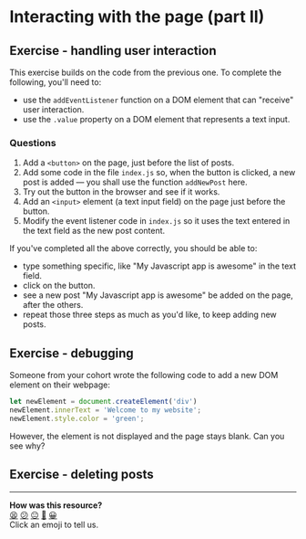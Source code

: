 # Interacting with the page (part II)

## Exercise - handling user interaction

This exercise builds on the code from the previous one. To complete the following, you'll need to: 
 * use the `addEventListener` function on a DOM element that can "receive" user interaction.
 * use the `.value` property on a DOM element that represents a text input.

### Questions

1. Add a `<button>` on the page, just before the list of posts.
2. Add some code in the file `index.js` so, when the button is clicked, a new post is added — you shall use the function `addNewPost` here.
3. Try out the button in the browser and see if it works.
4. Add an `<input>` element (a text input field) on the page just before the button. 
5. Modify the event listener code in `index.js` so it uses the text entered in the text field as the new post content.

If you've completed all the above correctly, you should be able to: 
 * type something specific, like "My Javascript app is awesome" in the text field.
 * click on the button.
 * see a new post "My Javascript app is awesome" be added on the page, after the others.
 * repeat those three steps as much as you'd like, to keep adding new posts.

## Exercise - debugging

Someone from your cohort wrote the following code to add a new DOM element on their webpage: 

```javascript
let newElement = document.createElement('div')
newElement.innerText = 'Welcome to my website';
newElement.style.color = 'green';
```

However, the element is not displayed and the page stays blank. Can you see why?

## Exercise - deleting posts



<!-- BEGIN GENERATED SECTION DO NOT EDIT -->

---

**How was this resource?**  
[😫](https://airtable.com/shrUJ3t7KLMqVRFKR?prefill_Repository=makersacademy/javascript-web-applications&prefill_File=contents/04_user_interaction.md&prefill_Sentiment=😫) [😕](https://airtable.com/shrUJ3t7KLMqVRFKR?prefill_Repository=makersacademy/javascript-web-applications&prefill_File=contents/04_user_interaction.md&prefill_Sentiment=😕) [😐](https://airtable.com/shrUJ3t7KLMqVRFKR?prefill_Repository=makersacademy/javascript-web-applications&prefill_File=contents/04_user_interaction.md&prefill_Sentiment=😐) [🙂](https://airtable.com/shrUJ3t7KLMqVRFKR?prefill_Repository=makersacademy/javascript-web-applications&prefill_File=contents/04_user_interaction.md&prefill_Sentiment=🙂) [😀](https://airtable.com/shrUJ3t7KLMqVRFKR?prefill_Repository=makersacademy/javascript-web-applications&prefill_File=contents/04_user_interaction.md&prefill_Sentiment=😀)  
Click an emoji to tell us.

<!-- END GENERATED SECTION DO NOT EDIT -->
